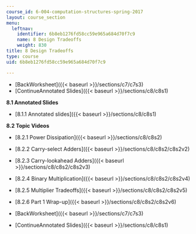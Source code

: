 ```yaml
---
course_id: 6-004-computation-structures-spring-2017
layout: course_section
menu:
  leftnav:
    identifier: 6b8eb1276fd58cc59e965a684d70f7c9
    name: 8 Design Tradeoffs
    weight: 830
title: 8 Design Tradeoffs
type: course
uid: 6b8eb1276fd58cc59e965a684d70f7c9

---
```


*   [BackWorksheet]({{< baseurl >}}/sections/c7/c7s3)
*   [ContinueAnnotated Slides]({{< baseurl >}}/sections/c8/c8s1)

**8.1 Annotated Slides**

*   [8.1.1 Annotated slides]({{< baseurl >}}/sections/c8/c8s1)

**8.2 Topic Videos**

*   [8.2.1 Power Dissipation]({{< baseurl >}}/sections/c8/c8s2)
*   [8.2.2 Carry-select Adders]({{< baseurl >}}/sections/c8/c8s2/c8s2v2)
*   [8.2.3 Carry-lookahead Adders]({{< baseurl >}}/sections/c8/c8s2/c8s2v3)
*   [8.2.4 Binary Multiplication]({{< baseurl >}}/sections/c8/c8s2/c8s2v4)
*   [8.2.5 Multiplier Tradeoffs]({{< baseurl >}}/sections/c8/c8s2/c8s2v5)
*   [8.2.6 Part 1 Wrap-up]({{< baseurl >}}/sections/c8/c8s2/c8s2v6)

*   [BackWorksheet]({{< baseurl >}}/sections/c7/c7s3)
*   [ContinueAnnotated Slides]({{< baseurl >}}/sections/c8/c8s1)